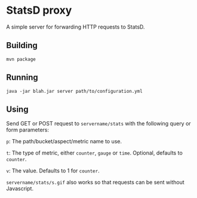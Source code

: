 StatsD proxy
=================

A simple server for forwarding HTTP requests to StatsD.


## Building

    mvn package

## Running

	java -jar blah.jar server path/to/configuration.yml

## Using

Send GET or POST request to `servername/stats` with the following query or form parameters:

`p`: The path/bucket/aspect/metric name to use.

`t`: The type of metric, either `counter`, `gauge` or `time`. Optional, defaults to `counter`.

`v`: The value. Defaults to 1 for `counter`.

`servername/stats/s.gif` also works so that requests can be sent without Javascript.